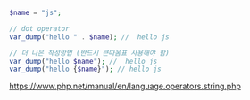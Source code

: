 ```php
$name = "js";

// dot operator
var_dump("hello " . $name); //  hello js

// 더 나은 작성방법 (반드시 큰따옴표 사용해야 함)
var_dump("hello $name"); //  hello js
var_dump("hello {$name}"); // hello js

```

https://www.php.net/manual/en/language.operators.string.php
